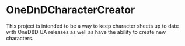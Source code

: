 # OneDnDCharacterCreator

This project is intended to be a way to keep character sheets up to date with OneD&amp;D UA releases as well as have the
ability to create new characters.
